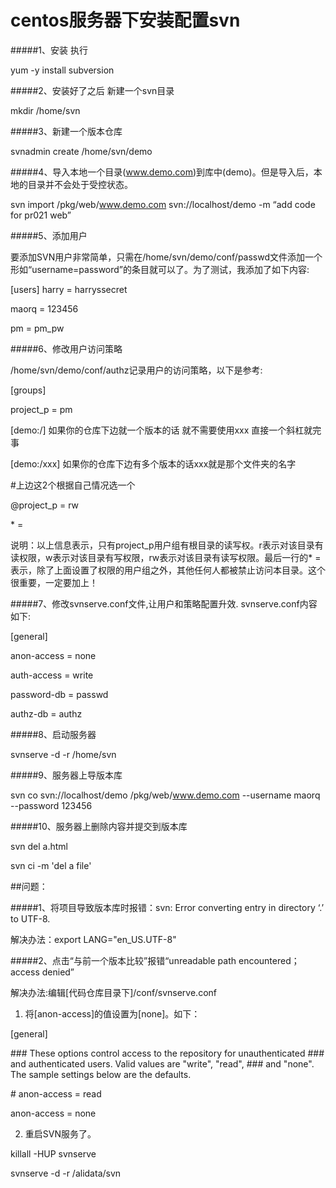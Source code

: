 # centos服务器下安装配置svn #
#####1、安装 执行

yum -y install subversion 

#####2、安装好了之后 新建一个svn目录

mkdir /home/svn

#####3、新建一个版本仓库

svnadmin create /home/svn/demo

#####4、导入本地一个目录(www.demo.com)到库中(demo)。但是导入后，本地的目录并不会处于受控状态。

svn import /pkg/web/www.demo.com svn://localhost/demo -m “add code for pr021 web”

#####5、添加用户

要添加SVN用户非常简单，只需在/home/svn/demo/conf/passwd文件添加一个形如“username=password”的条目就可以了。为了测试，我添加了如下内容:

[users]
harry = harryssecret

maorq = 123456

pm = pm_pw

#####6、修改用户访问策略

/home/svn/demo/conf/authz记录用户的访问策略，以下是参考:

[groups]

project_p = pm

[demo:/] 如果你的仓库下边就一个版本的话 就不需要使用xxx 直接一个斜杠就完事

[demo:/xxx] 如果你的仓库下边有多个版本的话xxx就是那个文件夹的名字

\#上边这2个根据自己情况选一个

@project_p = rw

\* =

说明：以上信息表示，只有project_p用户组有根目录的读写权。r表示对该目录有读权限，w表示对该目录有写权限，rw表示对该目录有读写权限。最后一行的* =表示，除了上面设置了权限的用户组之外，其他任何人都被禁止访问本目录。这个很重要，一定要加上！

#####7、修改svnserve.conf文件,让用户和策略配置升效.
svnserve.conf内容如下:

[general]

anon-access = none

auth-access = write

password-db = passwd

authz-db =  authz

#####8、启动服务器

svnserve -d -r /home/svn

#####9、服务器上导版本库

svn co svn://localhost/demo  /pkg/web/www.demo.com --username maorq --password 123456

#####10、服务器上删除内容并提交到版本库

svn del a.html

svn ci -m 'del a file'


##问题：

#####1、将项目导致版本库时报错：svn: Error converting entry in directory ‘.’ to UTF-8.

解决办法：export LANG="en_US.UTF-8"

#####2、点击“与前一个版本比较”报错“unreadable path encountered； access denied”

解决办法:编辑[代码仓库目录下]/conf/svnserve.conf

1. 将[anon-access]的值设置为[none]。如下：

[general]

\### These options control access to the repository for unauthenticated
\### and authenticated users.  Valid values are "write", "read",
\### and "none".  The sample settings below are the defaults.

\# anon-access = read

anon-access = none

2. 重启SVN服务了。

killall -HUP svnserve

svnserve -d -r /alidata/svn



